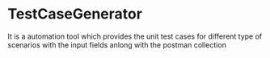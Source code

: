 # TestCaseGenerator

It is a automation tool which provides the unit test cases for different type of scenarios with the input fields anlong with the postman collection
